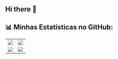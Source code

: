 ## Hi there 👋

<!--
**MatheusLourenco/MatheusLourenco** is a ✨ _special_ ✨ repository because its `README.md` (this file) appears on your GitHub profile.

Here are some ideas to get you started:

- 🔭 I’m currently working on ...
- 🌱 I’m currently learning ...
- 👯 I’m looking to collaborate on ...
- 🤔 I’m looking for help with ...
- 💬 Ask me about ...
- 📫 How to reach me: ...
- 😄 Pronouns: ...
- ⚡ Fun fact: ...
-->
## 📊 Minhas Estatísticas no GitHub:

<table>
  <tr>
    <td><img src="https://github-readme-stats.vercel.app/api?username=SEUUSUARIO&show_icons=true&theme=radical" /></td>
    <td><img src="https://github-readme-stats.vercel.app/api/top-langs/?username=SEUUSUARIO&layout=compact&theme=radical" /></td>
  </tr>
  <tr>
    <td><img src="https://github-readme-streak-stats.herokuapp.com?user=SEUUSUARIO&theme=radical" /></td>
    <td><img src="https://github-profile-trophy.vercel.app/?username=SEUUSUARIO&theme=radical&no-frame=true&column=4" /></td>
  </tr>
</table>
